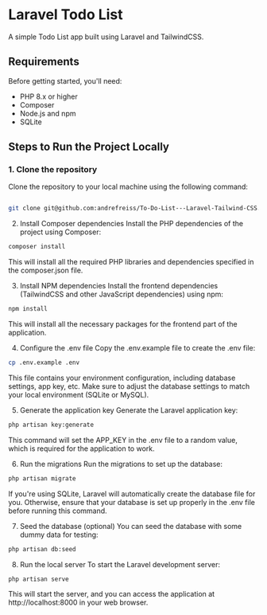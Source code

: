 # Laravel Todo List

A simple Todo List app built using Laravel and TailwindCSS.

## Requirements

Before getting started, you'll need:

- PHP 8.x or higher
- Composer
- Node.js and npm
- SQLite

## Steps to Run the Project Locally

### 1. Clone the repository

Clone the repository to your local machine using the following command:

```bash

git clone git@github.com:andrefreiss/To-Do-List---Laravel-Tailwind-CSS.git
```

2. Install Composer dependencies
Install the PHP dependencies of the project using Composer:
```bash
composer install
```
This will install all the required PHP libraries and dependencies specified in the composer.json file.

3. Install NPM dependencies
Install the frontend dependencies (TailwindCSS and other JavaScript dependencies) using npm:

```bash
npm install
```

This will install all the necessary packages for the frontend part of the application.

4. Configure the .env file
Copy the .env.example file to create the .env file:
```bash
cp .env.example .env
```

This file contains your environment configuration, including database settings, app key, etc. Make sure to adjust the database settings to match your local environment (SQLite or MySQL).

5. Generate the application key
Generate the Laravel application key:
```bash
php artisan key:generate
```

This command will set the APP_KEY in the .env file to a random value, which is required for the application to work.

6. Run the migrations
Run the migrations to set up the database:

```bash
php artisan migrate
```
If you're using SQLite, Laravel will automatically create the database file for you. Otherwise, ensure that your database is set up properly in the .env file before running this command.

7. Seed the database (optional)
You can seed the database with some dummy data for testing:

```bash
php artisan db:seed
```

8. Run the local server
To start the Laravel development server:

```bash
php artisan serve
```

This will start the server, and you can access the application at http://localhost:8000 in your web browser.
